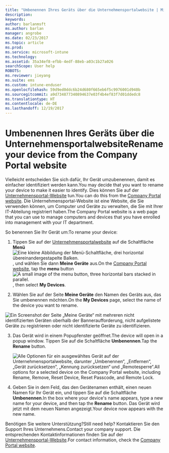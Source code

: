 ```yaml
---
title: "Umbenennen Ihres Geräts über die Unternehmensportalwebsite | Microsoft-Dokumentation"
description: 
keywords: 
author: barlanmsft
ms.author: barlan
manager: angrobe
ms.date: 02/23/2017
ms.topic: article
ms.prod: 
ms.service: microsoft-intune
ms.technology: 
ms.assetid: 35a34ef8-efbb-4edf-88eb-a03c1b27a026
searchScope: User help
ROBOTS: 
ms.reviewer: jieyang
ms.suite: ems
ms.custom: intune-enduser
ms.openlocfilehash: 59d9ed0ddc6b24d680f665eb6f5c9976001d940b
ms.sourcegitcommit: a9d734877340894637e03f4b4ef83f7d01ddedc8
ms.translationtype: HT
ms.contentlocale: de-DE
ms.lasthandoff: 12/19/2017
---
```

# <a name="rename-your-device-from-the-company-portal-website"></a><span data-ttu-id="880c0-102">Umbenennen Ihres Geräts über die Unternehmensportalwebsite</span><span class="sxs-lookup"><span data-stu-id="880c0-102">Rename your device from the Company Portal website</span></span>

<span data-ttu-id="880c0-103">Vielleicht entscheiden Sie sich dafür, Ihr Gerät umzubenennen, damit es einfacher identifiziert werden kann.</span><span class="sxs-lookup"><span data-stu-id="880c0-103">You may decide that you want to rename your device to make it easier to identify.</span></span> <span data-ttu-id="880c0-104">Dies können Sie auf der [Unternehmensportal-Website](https://portal.manage.microsoft.com#HelpDeskDialog) tun.</span><span class="sxs-lookup"><span data-stu-id="880c0-104">You can do this from the [Company Portal website](https://portal.manage.microsoft.com#HelpDeskDialog).</span></span> <span data-ttu-id="880c0-105">Die Unternehmensportal-Website ist eine Website, die Sie verwenden können, um Computer und Geräte zu verwalten, die Sie mit Ihrer IT-Abteilung registriert haben.</span><span class="sxs-lookup"><span data-stu-id="880c0-105">The Company Portal website is a web page that you can use to manage computers and devices that you have enrolled into management with your IT department.</span></span>

<span data-ttu-id="880c0-106">So benennen Sie Ihr Gerät um:</span><span class="sxs-lookup"><span data-stu-id="880c0-106">To rename your device:</span></span>

1.  <span data-ttu-id="880c0-107">Tippen Sie auf der [Unternehmensportalwebsite](https://portal.manage.microsoft.com#HelpDeskDialog) auf die Schaltfläche __Menü__ ![Eine kleine Abbildung der Menü-Schaltfläche, drei horizontal übereinandergestapelte Balken.](/Intune/whats-new/media/CP_hamburger_menu.png), und wählen Sie dann __Meine Geräte__ aus.</span><span class="sxs-lookup"><span data-stu-id="880c0-107">On the [Company Portal website](https://portal.manage.microsoft.com#HelpDeskDialog), tap the __menu__ button ![A small image of the menu button, three horizontal bars stacked in parallel.](/Intune/whats-new/media/CP_hamburger_menu.png), then select __My Devices__.</span></span>

2. <span data-ttu-id="880c0-108">Wählen Sie auf der Seite __Meine Geräte__ den Namen des Geräts aus, das Sie umbenennen möchten.</span><span class="sxs-lookup"><span data-stu-id="880c0-108">On the __My Devices__ page, select the name of the device you want to rename.</span></span>

  ![Ein Screenshot der Seite „Meine Geräte“ mit mehreren nicht identifizierten Geräten oberhalb der Banneraufforderung, nicht aufgelistete Geräte zu registrieren oder nicht identifizierte Geräte zu identifizieren.](./media/macOS_enroll_002_tap_here_banner.png)

3.  <span data-ttu-id="880c0-110">Das Gerät wird in einem Popupfenster geöffnet.</span><span class="sxs-lookup"><span data-stu-id="880c0-110">The device will open in a popup window.</span></span> <span data-ttu-id="880c0-111">Tippen Sie auf die Schaltfläche **Umbenennen**.</span><span class="sxs-lookup"><span data-stu-id="880c0-111">Tap the **Rename** button.</span></span>

    ![<span data-ttu-id="880c0-112">Alle Optionen für ein ausgewähltes Gerät auf der Unternehmensportalwebsite, darunter „Umbenennen“, „Entfernen“, „Gerät zurücksetzen“, „Kennung zurücksetzen“ und „Remotesperre“.</span><span class="sxs-lookup"><span data-stu-id="880c0-112">All options for a selected device on the Company Portal website, including Rename, Remove, Reset Device, Reset Passcode, and Remote Lock.</span></span> ](./media/iwp-screen-with-all-options.png)

4.  <span data-ttu-id="880c0-113">Geben Sie in dem Feld, das den Gerätenamen enthält, einen neuen Namen für Ihr Gerät ein, und tippen Sie auf die Schaltfläche **Umbenennen**.</span><span class="sxs-lookup"><span data-stu-id="880c0-113">In the box where your device's name appears, type a new name for your device, and then tap the **Rename** button.</span></span> <span data-ttu-id="880c0-114">Das Gerät wird jetzt mit dem neuen Namen angezeigt.</span><span class="sxs-lookup"><span data-stu-id="880c0-114">Your device now appears with the new name.</span></span>

<span data-ttu-id="880c0-115">Benötigen Sie weitere Unterstützung?</span><span class="sxs-lookup"><span data-stu-id="880c0-115">Still need help?</span></span> <span data-ttu-id="880c0-116">Kontaktieren Sie den Support Ihres Unternehmens.</span><span class="sxs-lookup"><span data-stu-id="880c0-116">Contact your company support.</span></span> <span data-ttu-id="880c0-117">Die entsprechenden Kontaktinformationen finden Sie auf der [Unternehmensportal-Website](https://portal.manage.microsoft.com#HelpDeskDialog).</span><span class="sxs-lookup"><span data-stu-id="880c0-117">For contact information, check the [Company Portal website](https://portal.manage.microsoft.com#HelpDeskDialog).</span></span>
